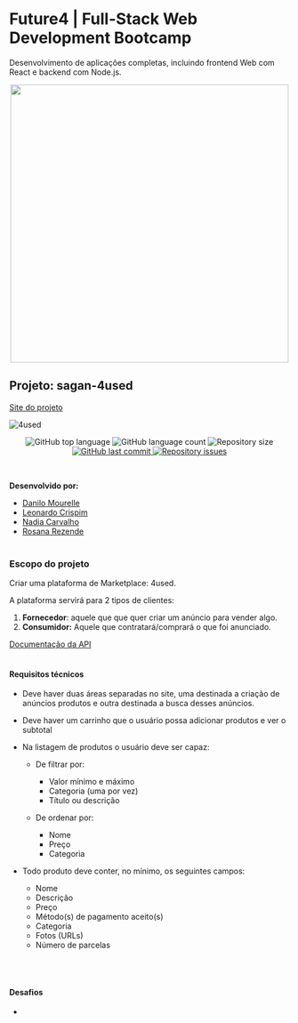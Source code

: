 # Future4 | Full-Stack Web Development Bootcamp
Desenvolvimento de aplicações completas, incluindo frontend Web com React e backend com Node.js.

<p align="center">
  <img  width='500' src='https://user-images.githubusercontent.com/45580434/74607837-f69f5e00-50ba-11ea-97e0-62fab855bcb6.png'>
</p>

## Projeto: sagan-4used

[Site do projeto](http://sagan-4used.surge.sh/)

![4used](https://wn80dg.bn.files.1drv.com/y4pmMujHqKKnGOj4F8MHVFopTqvLdRd0z2v4hcw4dKgrrA_DmBPDT6NL18I67pByDBdt-olAThk-e22brtf1t9ilLh8S7PollO7p_3A6IJqOW5U0CJC3I5nFJWfCNcq-85s6vbc4jFsPpzpvkLFpP-pBtKuGf5EP9rX5gpGrkeXSifMaz3iqIHoHgJU1xxnEuAjnBcRyuNKNzT7FLMEfOCUDNe9881pf4zu0tcYZisQR3U/4used.gif?download&psid=1)

<p align="center">
  <img alt="GitHub top language" src="https://img.shields.io/github/languages/top/future4code/sagan-4used">

  <img alt="GitHub language count" src="https://img.shields.io/github/languages/count/future4code/sagan-4used">

  <img alt="Repository size" src="https://img.shields.io/github/repo-size/future4code/sagan-4used">

  <a href="https://github.com/future4code/sagan-4used/commits/master">
    <img alt="GitHub last commit" src="https://img.shields.io/github/last-commit/future4code/sagan-4used">
  </a>

  <a href="https://github.com/future4code/sagan-4used/issues">
    <img alt="Repository issues" src="https://img.shields.io/github/issues/future4code/sagan-4used">
  </a>
</p>
<br>

**Desenvolvido por:**
* [Danilo Mourelle](https://github.com/danilomourelle)
* [Leonardo Crispim](https://github.com/SevenBlueBunnies) 
* [Nadia Carvalho](https://github.com/NadCarvalho)
* [Rosana Rezende](https://github.com/rosanarezende)
<br><br>

### Escopo do projeto
Criar uma plataforma de Marketplace: 4used.

A plataforma servirá para 2 tipos de clientes:
1. **Fornecedor**: aquele que que quer criar um anúncio para vender algo.
2. **Consumidor:** Aquele que contratará/comprará o que foi anunciado.


[Documentação da API](https://documenter.getpostman.com/view/7549981/SWEDzEDe?version=latest)
<br><br>


#### Requisitos técnicos

- Deve haver duas áreas separadas no site, uma destinada a criação de anúncios produtos e outra destinada a busca desses anúncios.

- Deve haver um carrinho que o usuário possa adicionar produtos e ver o subtotal

- Na listagem de produtos o usuário deve ser capaz:
    - De filtrar por:
        - Valor mínimo e máximo
        - Categoria (uma por vez)
        - Título ou descrição

    - De ordenar por:
        - Nome
        - Preço
        - Categoria

- Todo produto deve conter, no mínimo, os seguintes campos:
    - Nome
    - Descrição
    - Preço
    - Método(s) de pagamento aceito(s)
    - Categoria
    - Fotos (URLs)
    - Número de parcelas

<br><br>


#### Desafios

- 
